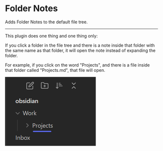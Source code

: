 # Folder Notes

Adds Folder Notes to the default file tree.

---

This plugin does one thing and one thing only:

If you click a folder in the file tree and there is a note inside that folder with the same name as that folder, it will open the note instead of expanding the folder.

For example, if you click on the word "Projects", and there is a file inside that folder called "Projects.md", that file will open.

![](folders.png)
